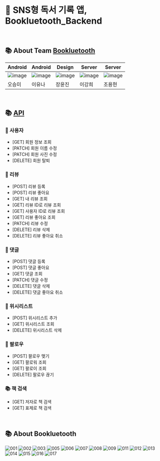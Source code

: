# 📕 SNS형 독서 기록 앱, Bookluetooth_Backend

</br>

## 📚 About Team [Bookluetooth](https://www.notion.so/3be82510a0a64977a7f8a83295f8df5c)  
| Android | Android | Design | Server | Server |
| --- | --- | --- | --- | --- |  
| ![image](https://user-images.githubusercontent.com/79368467/221369882-4c9f3b10-b96d-4ff0-b867-5d96f31b44fd.png) | ![image](https://user-images.githubusercontent.com/79368467/221369845-9e061ef5-515b-42ef-93f3-b26e81d026b6.png) | ![image](https://user-images.githubusercontent.com/79368467/221369868-1ed05deb-bd13-4349-be48-26f6ac8351c1.png) | ![image](https://user-images.githubusercontent.com/79368467/221369903-0bae6d09-b1c7-4e76-b2bb-91b971ec81fc.png) | ![image](https://user-images.githubusercontent.com/79368467/221369896-51973073-48d4-4a87-be73-887fcc1da28e.png) |
| 오승미 | 이유나 | 장윤진 | 이강희 | 조용헌 |  

</br>

## 📚 [API](https://github.com/quiet-honey/Bookluetooth_Backend/wiki)
### 📕 사용자
- [GET] 회원 정보 조회
- [PATCH] 회원 이름 수정
- [PATCH] 회원 사진 수정
- [DELETE] 회원 탈퇴

### 📙 리뷰
- [POST] 리뷰 등록
- [POST] 리뷰 좋아요
- [GET] 내 리뷰 조회
- [GET] 리뷰 ID로 리뷰 조회
- [GET] 사용자 ID로 리뷰 조회
- [GET] 리뷰 좋아요 조회
- [PATCH] 리뷰 수정
- [DELETE] 리뷰 삭제
- [DELETE] 리뷰 좋아요 취소

### 📒 댓글
- [POST] 댓글 등록
- [POST] 댓글 좋아요
- [GET] 댓글 조회
- [PATCH] 댓글 수정
- [DELETE] 댓글 삭제
- [DELETE] 댓글 좋아요 취소

### 📗 위시리스트
- [POST] 위시리스트 추가
- [GET] 위시리스트 조회
- [DELETE] 위시리스트 삭제

### 📘 팔로우
- [POST] 팔로우 맺기
- [GET] 팔로워 조회
- [GET] 팔로이 조회
- [DELETE] 팔로우 끊기

### 📚 책 검색
- [GET] 저자로 책 검색
- [GET] 표제로 책 검색

</br>

## 📚 About Bookluetooth
![001](https://user-images.githubusercontent.com/79368467/221361532-27a3d7e1-ea03-449c-a5f2-c2fadfa689ca.png)
![002](https://user-images.githubusercontent.com/79368467/221361538-00ffbdc9-9372-4b5a-a6da-445640e87115.png)
![003](https://user-images.githubusercontent.com/79368467/221361544-8055a3c4-9725-45e6-ae64-a2f5fbd330c1.png)
![005](https://user-images.githubusercontent.com/79368467/221361549-f0471f80-e12d-4c48-aa40-7f6649709e2f.png)
![006](https://user-images.githubusercontent.com/79368467/221361550-d505e30c-7a98-48d1-8bf7-b0ea78aecdbf.png)
![007](https://user-images.githubusercontent.com/79368467/221361551-1a9333a7-1e14-4192-b6a8-0bd64c72bdae.png)
![008](https://user-images.githubusercontent.com/79368467/221361552-11cd4c62-5334-476f-9c78-94ad7c4af3d7.png)
![009](https://user-images.githubusercontent.com/79368467/221361553-e180853d-b3a2-4fc0-bb32-c33ada246c12.png)
![011](https://user-images.githubusercontent.com/79368467/221361555-77f675a3-43f1-4778-bb50-10c550685aef.png)
![012](https://user-images.githubusercontent.com/79368467/221361556-2bcde835-bbfc-49e1-91d4-185ca52c7cda.png)
![013](https://user-images.githubusercontent.com/79368467/221361557-99923939-cc28-4b44-9815-d420544a1565.png)
![014](https://user-images.githubusercontent.com/79368467/221361558-c984f482-822a-4ad9-ac8d-8dab85688758.png)
![015](https://user-images.githubusercontent.com/79368467/221361560-ba57fa9e-61b1-4b40-b03c-0d2f2eb2a14c.png)
![016](https://user-images.githubusercontent.com/79368467/221361562-2b5b7100-5f64-4826-a597-fc17e566128d.png)
![017](https://user-images.githubusercontent.com/79368467/221361563-d906834d-2e95-4dec-b51e-b244b5daa9a8.png)
